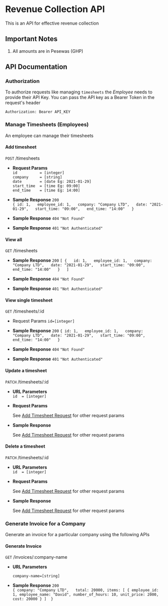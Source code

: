 # Revenue Collection API

This is an API for effective revenue collection

## Important Notes

1. All amounts are in Pesewas (GHP)

## API Documentation

### Authorization

To authorize requests like managing `timesheets` the *Employee* needs to provide their API Key. You can pass the API key as a Bearer Token in the request's header

`Authorization: Bearer API_KEY`  

### Manage Timesheets (Employees)  
An employee can manage their timesheets

#### Add timesheet

`POST` /timesheets

* **Request Params**  
   `id 			= [integer]`  
   `company 	= [string]`  
   `date 		= [date Eg: 2021-01-29]`  
   `start_time 	= [time Eg: 09:00]`  
   `end_time 	= [time Eg: 14:00]`  

* **Sample Response** `200`  
   `{
   		id: 1,  
   		employee_id: 1,  
   		company: "Company LTD",  
   		date: "2021-01-29",  
   		start_time: "09:00",  
   		end_time: "14:00"  
   	}`

* **Sample Response** `404`
   `"Not Found"`

* **Sample Response** `401`
   `"Not Authenticated"`


#### View all

`GET` /timesheets

* **Sample Response** `200`
   `[
   		{  
   			id: 1,  
   			employee_id: 1,  
   			company: "Company LTD",  
   			date: "2021-01-29",  
   			start_time: "09:00",  
   			end_time: "14:00"  
   		}  
   	]`

* **Sample Response** `404`
   `"Not Found"`

* **Sample Response** `401`
   `"Not Authenticated"`


#### View single timesheet

`GET` /timesheets/:id

* Request Params
	`id=[integer]`

* **Sample Response** `200`
   `{
   		id: 1,  
   		employee_id: 1,  
   		company: "Company LTD",  
   		date: "2021-01-29",  
   		start_time: "09:00",  
   		end_time: "14:00"  
   	}`

* **Sample Response** `404`
   `"Not Found"`

* **Sample Response** `401`
   `"Not Authenticated"`


#### Update a timesheet

`PATCH` /timesheets/:id

* **URL Parameters**  
   `id	= [integer]`

* **Request Params**  

   See [Add Timesheet Request](#add-timesheet) for other request params  

* **Sample Response**  

   See [Add Timesheet Request](#add-timesheet) for other request params  


#### Delete a timesheet

`PATCH` /timesheets/:id

* **URL Parameters**  
   `id	= [integer]`

* **Request Params**  

   See [Add Timesheet Request](#add-timesheet) for other request params  

* **Sample Response**  

   See [Add Timesheet Request](#add-timesheet) for other request params  



### Generate Invoice for a Company   
Generate an invoice for a particular company using the following APIs


#### Generate Invoice

`GET` /invoices/:company-name

* **URL Parameters**  
	
	`company-name=[string]`
 

* **Sample Response** `200`  
   `{
   		company: "Company LTD",  
   		total: 20000,
   		items: [
   			{
   				employee_id: 1,
				employee_name: "David",
				number_of_hours: 10,
				unit_price: 2000,
				cost: 20000
   			}
   		] 
   	}`


